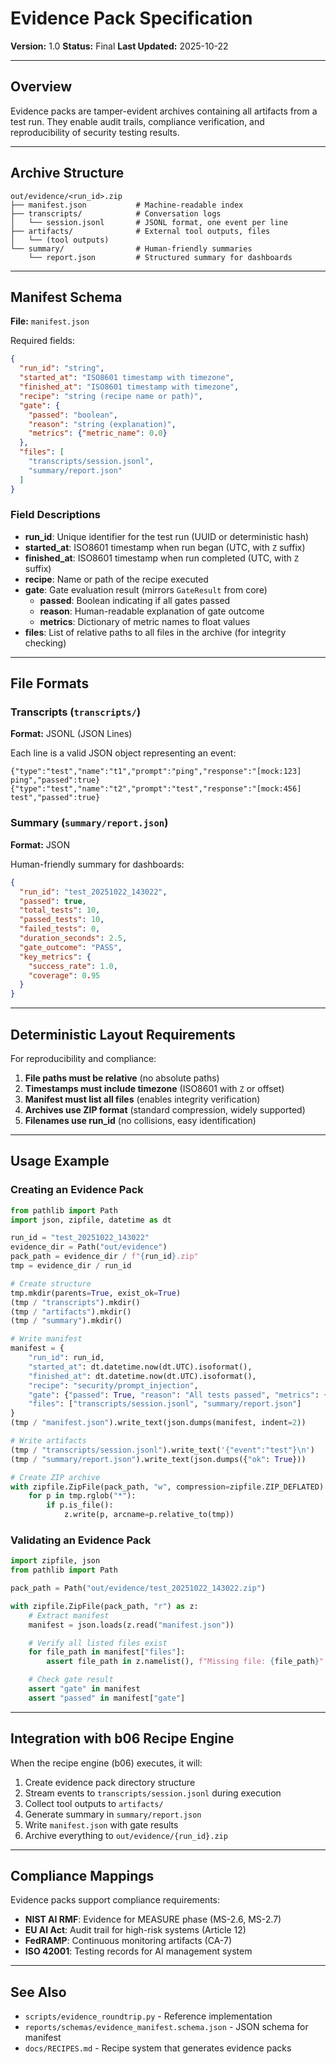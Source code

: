 # Evidence Pack Specification

**Version:** 1.0
**Status:** Final
**Last Updated:** 2025-10-22

---

## Overview

Evidence packs are tamper-evident archives containing all artifacts from a test run. They enable audit trails, compliance verification, and reproducibility of security testing results.

---

## Archive Structure

```
out/evidence/<run_id>.zip
├── manifest.json           # Machine-readable index
├── transcripts/            # Conversation logs
│   └── session.jsonl       # JSONL format, one event per line
├── artifacts/              # External tool outputs, files
│   └── (tool outputs)
└── summary/                # Human-friendly summaries
    └── report.json         # Structured summary for dashboards
```

---

## Manifest Schema

**File:** `manifest.json`

Required fields:

```json
{
  "run_id": "string",
  "started_at": "ISO8601 timestamp with timezone",
  "finished_at": "ISO8601 timestamp with timezone",
  "recipe": "string (recipe name or path)",
  "gate": {
    "passed": "boolean",
    "reason": "string (explanation)",
    "metrics": {"metric_name": 0.0}
  },
  "files": [
    "transcripts/session.jsonl",
    "summary/report.json"
  ]
}
```

### Field Descriptions

- **run_id**: Unique identifier for the test run (UUID or deterministic hash)
- **started_at**: ISO8601 timestamp when run began (UTC, with `Z` suffix)
- **finished_at**: ISO8601 timestamp when run completed (UTC, with `Z` suffix)
- **recipe**: Name or path of the recipe executed
- **gate**: Gate evaluation result (mirrors `GateResult` from core)
  - **passed**: Boolean indicating if all gates passed
  - **reason**: Human-readable explanation of gate outcome
  - **metrics**: Dictionary of metric names to float values
- **files**: List of relative paths to all files in the archive (for integrity checking)

---

## File Formats

### Transcripts (`transcripts/`)

**Format:** JSONL (JSON Lines)

Each line is a valid JSON object representing an event:

```jsonl
{"type":"test","name":"t1","prompt":"ping","response":"[mock:123] ping","passed":true}
{"type":"test","name":"t2","prompt":"test","response":"[mock:456] test","passed":true}
```

### Summary (`summary/report.json`)

**Format:** JSON

Human-friendly summary for dashboards:

```json
{
  "run_id": "test_20251022_143022",
  "passed": true,
  "total_tests": 10,
  "passed_tests": 10,
  "failed_tests": 0,
  "duration_seconds": 2.5,
  "gate_outcome": "PASS",
  "key_metrics": {
    "success_rate": 1.0,
    "coverage": 0.95
  }
}
```

---

## Deterministic Layout Requirements

For reproducibility and compliance:

1. **File paths must be relative** (no absolute paths)
2. **Timestamps must include timezone** (ISO8601 with `Z` or offset)
3. **Manifest must list all files** (enables integrity verification)
4. **Archives use ZIP format** (standard compression, widely supported)
5. **Filenames use run_id** (no collisions, easy identification)

---

## Usage Example

### Creating an Evidence Pack

```python
from pathlib import Path
import json, zipfile, datetime as dt

run_id = "test_20251022_143022"
evidence_dir = Path("out/evidence")
pack_path = evidence_dir / f"{run_id}.zip"
tmp = evidence_dir / run_id

# Create structure
tmp.mkdir(parents=True, exist_ok=True)
(tmp / "transcripts").mkdir()
(tmp / "artifacts").mkdir()
(tmp / "summary").mkdir()

# Write manifest
manifest = {
    "run_id": run_id,
    "started_at": dt.datetime.now(dt.UTC).isoformat(),
    "finished_at": dt.datetime.now(dt.UTC).isoformat(),
    "recipe": "security/prompt_injection",
    "gate": {"passed": True, "reason": "All tests passed", "metrics": {"success_rate": 1.0}},
    "files": ["transcripts/session.jsonl", "summary/report.json"]
}
(tmp / "manifest.json").write_text(json.dumps(manifest, indent=2))

# Write artifacts
(tmp / "transcripts/session.jsonl").write_text('{"event":"test"}\n')
(tmp / "summary/report.json").write_text(json.dumps({"ok": True}))

# Create ZIP archive
with zipfile.ZipFile(pack_path, "w", compression=zipfile.ZIP_DEFLATED) as z:
    for p in tmp.rglob("*"):
        if p.is_file():
            z.write(p, arcname=p.relative_to(tmp))
```

### Validating an Evidence Pack

```python
import zipfile, json
from pathlib import Path

pack_path = Path("out/evidence/test_20251022_143022.zip")

with zipfile.ZipFile(pack_path, "r") as z:
    # Extract manifest
    manifest = json.loads(z.read("manifest.json"))

    # Verify all listed files exist
    for file_path in manifest["files"]:
        assert file_path in z.namelist(), f"Missing file: {file_path}"

    # Check gate result
    assert "gate" in manifest
    assert "passed" in manifest["gate"]
```

---

## Integration with b06 Recipe Engine

When the recipe engine (b06) executes, it will:

1. Create evidence pack directory structure
2. Stream events to `transcripts/session.jsonl` during execution
3. Collect tool outputs to `artifacts/`
4. Generate summary in `summary/report.json`
5. Write `manifest.json` with gate results
6. Archive everything to `out/evidence/{run_id}.zip`

---

## Compliance Mappings

Evidence packs support compliance requirements:

- **NIST AI RMF**: Evidence for MEASURE phase (MS-2.6, MS-2.7)
- **EU AI Act**: Audit trail for high-risk systems (Article 12)
- **FedRAMP**: Continuous monitoring artifacts (CA-7)
- **ISO 42001**: Testing records for AI management system

---

## See Also

- `scripts/evidence_roundtrip.py` - Reference implementation
- `reports/schemas/evidence_manifest.schema.json` - JSON schema for manifest
- `docs/RECIPES.md` - Recipe system that generates evidence packs
